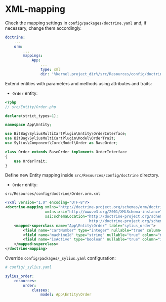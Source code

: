 # XML-mapping

Check the mapping settings in `config/packages/doctrine.yaml` and, if necessary, change them accordingly.
```yaml
doctrine:
    ...
    orm:
        ...
        mappings:
            App:
                ...
                type: xml
                dir: '%kernel.project_dir%/src/Resources/config/doctrine'
```

Extend entities with parameters and methods using attributes and traits:

- `Order` entity:

```php
<?php
// src/Entity/Order.php

declare(strict_types=1);

namespace App\Entity;

use BitBag\SyliusMultiCartPlugin\Entity\OrderInterface;
use BitBag\SyliusMultiCartPlugin\Model\OrderTrait;
use Sylius\Component\Core\Model\Order as BaseOrder;

class Order extends BaseOrder implements OrderInterface
{
    use OrderTrait;
}
```

Define new Entity mapping inside `src/Resources/config/doctrine` directory.

- `Order` entity:

`src/Resources/config/doctrine/Order.orm.xml`

```xml
<?xml version="1.0" encoding="UTF-8"?>
<doctrine-mapping xmlns="http://doctrine-project.org/schemas/orm/doctrine-mapping"
                  xmlns:xsi="http://www.w3.org/2001/XMLSchema-instance"
                  xsi:schemaLocation="http://doctrine-project.org/schemas/orm/doctrine-mapping
                                      http://doctrine-project.org/schemas/orm/doctrine-mapping.xsd">
    <mapped-superclass name="App\Entity\Order" table="sylius_order">
        <field name="cartNumber" type="integer" nullable="true" column="cart_number" />
        <field name="machineId" type="string" nullable="true" column="machine_id"/>
        <field name="isActive" type="boolean" nullable="true" column="is_active"/>
    </mapped-superclass>
</doctrine-mapping>
```

Override `config/packages/_sylius.yaml` configuration:
```yaml
# config/_sylius.yaml

sylius_order:
    resources:
        order:
            classes:
                model: App\Entity\Order
```
